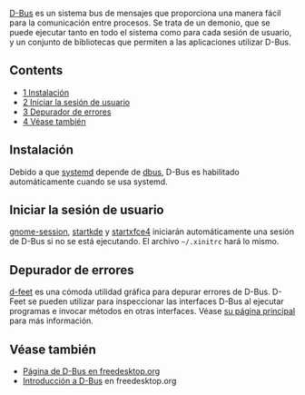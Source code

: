[D-Bus](https://en.wikipedia.org/wiki/es:D-Bus "wikipedia:es:D-Bus") es un sistema bus de mensajes que proporciona una manera fácil para la comunicación entre procesos. Se trata de un demonio, que se puede ejecutar tanto en todo el sistema como para cada sesión de usuario, y un conjunto de bibliotecas que permiten a las aplicaciones utilizar D-Bus.

## Contents

*   [1 Instalación](#Instalaci.C3.B3n)
*   [2 Iniciar la sesión de usuario](#Iniciar_la_sesi.C3.B3n_de_usuario)
*   [3 Depurador de errores](#Depurador_de_errores)
*   [4 Véase también](#V.C3.A9ase_tambi.C3.A9n)

## Instalación

Debido a que [systemd](/index.php/Systemd_(Espa%C3%B1ol) "Systemd (Español)") depende de [dbus](https://www.archlinux.org/packages/?name=dbus), D-Bus es habilitado automáticamente cuando se usa systemd.

## Iniciar la sesión de usuario

[gnome-session](/index.php/GNOME "GNOME"), [startkde](/index.php/KDE "KDE") y [startxfce4](/index.php/Xfce "Xfce") iniciarán automáticamente una sesión de D-Bus si no se está ejecutando. El archivo `~/.xinitrc` hará lo mismo.

## Depurador de errores

[d-feet](https://www.archlinux.org/packages/?name=d-feet) es una cómoda utilidad gráfica para depurar errores de D-Bus. D-Feet se pueden utilizar para inspeccionar las interfaces D-Bus al ejecutar programas e invocar métodos en otras interfaces. Véase [su página principal](https://wiki.gnome.org/DFeet) para más información.

## Véase también

*   [Página de D-Bus en freedesktop.org](http://www.freedesktop.org/wiki/Software/dbus)
*   [Introducción a D-Bus](http://www.freedesktop.org/wiki/IntroductionToDBus) en freedesktop.org